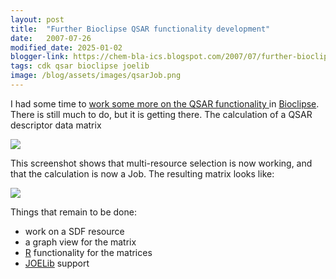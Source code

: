 ```yaml
---
layout: post
title:  "Further Bioclipse QSAR functionality development"
date:   2007-07-26
modified_date: 2025-01-02
blogger-link: https://chem-bla-ics.blogspot.com/2007/07/further-bioclipse-qsar-functionality.html
tags: cdk qsar bioclipse joelib
image: /blog/assets/images/qsarJob.png
---
```


I had some time to [work some more on the QSAR functionality <i class="fa-solid fa-recycle fa-xs"></i>](https://chem-bla-ics.linkedchemistry.info/2007/06/27/qsar-plugin-for-bioclipse-getting-in.html)
in [Bioclipse](http://www.bioclipse.net/). There is still much to do, but it is getting there. The calculation of a QSAR descriptor data matrix

![](/blog/assets/images/qsarJob.png)

This screenshot shows that multi-resource selection is now working, and that the calculation is now a Job. The resulting matrix looks like:

![](/blog/assets/images/qsarJob1.png)

Things that remain to be done:

* work on a SDF resource
* a graph view for the matrix
* [R](http://www.r-project.org/) functionality for the matrices
* [JOELib](http://joelib.sf.net/) support
